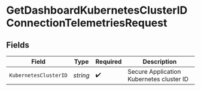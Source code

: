 # GetDashboardKubernetesClusterIDConnectionTelemetriesRequest


## Fields

| Field                                    | Type                                     | Required                                 | Description                              |
| ---------------------------------------- | ---------------------------------------- | ---------------------------------------- | ---------------------------------------- |
| `KubernetesClusterID`                    | *string*                                 | :heavy_check_mark:                       | Secure Application Kubernetes cluster ID |